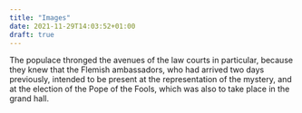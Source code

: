 ```yaml
---
title: "Images"
date: 2021-11-29T14:03:52+01:00
draft: true
---
```


The populace thronged the avenues of the law courts in particular, because they knew that the Flemish ambassadors, who had arrived two days previously, intended to be present at the representation of the mystery, and at the election of the Pope of the Fools, which was also to take place in the grand hall.
